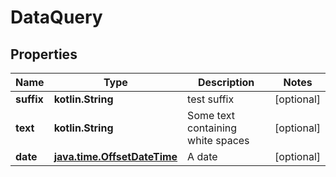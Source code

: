 
# DataQuery

## Properties
Name | Type | Description | Notes
------------ | ------------- | ------------- | -------------
**suffix** | **kotlin.String** | test suffix |  [optional]
**text** | **kotlin.String** | Some text containing white spaces |  [optional]
**date** | [**java.time.OffsetDateTime**](java.time.OffsetDateTime.md) | A date |  [optional]



